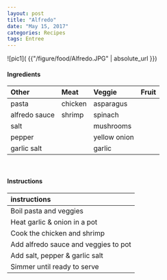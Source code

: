 ```yaml
---
layout: post
title: "Alfredo"
date: "May 15, 2017"
categories: Recipes
tags: Entree
---
```




![pic1]( {{"/figure/food/Alfredo.JPG" | absolute_url }})




#### Ingredients

<table class = "presenttab">
 <thead>
  <tr>
   <th style="text-align:left;"> Other </th>
   <th style="text-align:left;"> Meat </th>
   <th style="text-align:left;"> Veggie </th>
   <th style="text-align:left;"> Fruit </th>
  </tr>
 </thead>
<tbody>
  <tr>
   <td style="text-align:left;"> pasta </td>
   <td style="text-align:left;"> chicken </td>
   <td style="text-align:left;"> asparagus </td>
   <td style="text-align:left;">  </td>
  </tr>
  <tr>
   <td style="text-align:left;"> alfredo sauce </td>
   <td style="text-align:left;"> shrimp </td>
   <td style="text-align:left;"> spinach </td>
   <td style="text-align:left;">  </td>
  </tr>
  <tr>
   <td style="text-align:left;"> salt </td>
   <td style="text-align:left;">  </td>
   <td style="text-align:left;"> mushrooms </td>
   <td style="text-align:left;">  </td>
  </tr>
  <tr>
   <td style="text-align:left;"> pepper </td>
   <td style="text-align:left;">  </td>
   <td style="text-align:left;"> yellow onion </td>
   <td style="text-align:left;">  </td>
  </tr>
  <tr>
   <td style="text-align:left;"> garlic salt </td>
   <td style="text-align:left;">  </td>
   <td style="text-align:left;"> garlic </td>
   <td style="text-align:left;">  </td>
  </tr>
</tbody>
</table>

<br>

#### Instructions

<table class = "presenttabnoh">
 <thead>
  <tr>
   <th style="text-align:left;"> instructions </th>
  </tr>
 </thead>
<tbody>
  <tr>
   <td style="text-align:left;"> Boil pasta and veggies </td>
  </tr>
  <tr>
   <td style="text-align:left;"> Heat garlic &amp; onion in a pot </td>
  </tr>
  <tr>
   <td style="text-align:left;"> Cook the chicken and shrimp </td>
  </tr>
  <tr>
   <td style="text-align:left;"> Add alfredo sauce and veggies to pot </td>
  </tr>
  <tr>
   <td style="text-align:left;"> Add salt, pepper &amp; garlic salt </td>
  </tr>
  <tr>
   <td style="text-align:left;"> Simmer until ready to serve </td>
  </tr>
</tbody>
</table>

